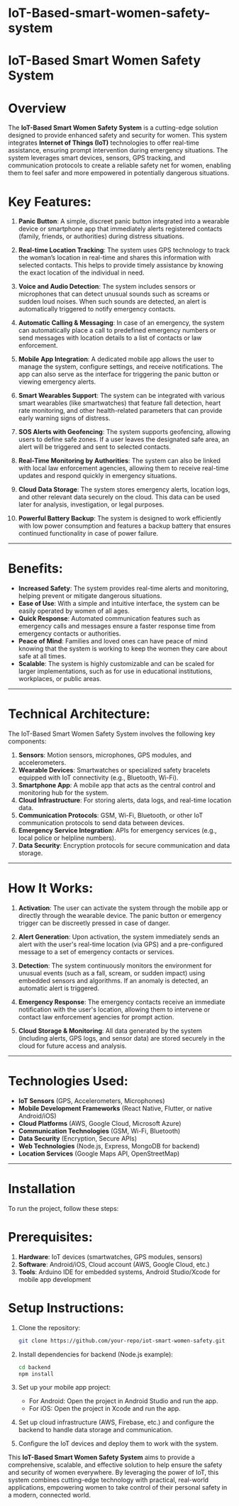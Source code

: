 # IoT-Based-smart-women-safety-system
# IoT-Based Smart Women Safety System

# Overview

The **IoT-Based Smart Women Safety System** is a cutting-edge solution designed to provide enhanced safety and security for women. This system integrates **Internet of Things (IoT)** technologies to offer real-time assistance, ensuring prompt intervention during emergency situations. The system leverages smart devices, sensors, GPS tracking, and communication protocols to create a reliable safety net for women, enabling them to feel safer and more empowered in potentially dangerous situations.

# Key Features:
1. **Panic Button**: A simple, discreet panic button integrated into a wearable device or smartphone app that immediately alerts registered contacts (family, friends, or authorities) during distress situations.
   
2. **Real-time Location Tracking**: The system uses GPS technology to track the woman’s location in real-time and shares this information with selected contacts. This helps to provide timely assistance by knowing the exact location of the individual in need.

3. **Voice and Audio Detection**: The system includes sensors or microphones that can detect unusual sounds such as screams or sudden loud noises. When such sounds are detected, an alert is automatically triggered to notify emergency contacts.

4. **Automatic Calling & Messaging**: In case of an emergency, the system can automatically place a call to predefined emergency numbers or send messages with location details to a list of contacts or law enforcement.

5. **Mobile App Integration**: A dedicated mobile app allows the user to manage the system, configure settings, and receive notifications. The app can also serve as the interface for triggering the panic button or viewing emergency alerts.

6. **Smart Wearables Support**: The system can be integrated with various smart wearables (like smartwatches) that feature fall detection, heart rate monitoring, and other health-related parameters that can provide early warning signs of distress.

7. **SOS Alerts with Geofencing**: The system supports geofencing, allowing users to define safe zones. If a user leaves the designated safe area, an alert will be triggered and sent to selected contacts.

8. **Real-Time Monitoring by Authorities**: The system can also be linked with local law enforcement agencies, allowing them to receive real-time updates and respond quickly in emergency situations.

9. **Cloud Data Storage**: The system stores emergency alerts, location logs, and other relevant data securely on the cloud. This data can be used later for analysis, investigation, or legal purposes.

10. **Powerful Battery Backup**: The system is designed to work efficiently with low power consumption and features a backup battery that ensures continued functionality in case of power failure.

---

# Benefits:
- **Increased Safety**: The system provides real-time alerts and monitoring, helping prevent or mitigate dangerous situations.
- **Ease of Use**: With a simple and intuitive interface, the system can be easily operated by women of all ages.
- **Quick Response**: Automated communication features such as emergency calls and messages ensure a faster response time from emergency contacts or authorities.
- **Peace of Mind**: Families and loved ones can have peace of mind knowing that the system is working to keep the women they care about safe at all times.
- **Scalable**: The system is highly customizable and can be scaled for larger implementations, such as for use in educational institutions, workplaces, or public areas.

---

# Technical Architecture:

The IoT-Based Smart Women Safety System involves the following key components:

1. **Sensors**: Motion sensors, microphones, GPS modules, and accelerometers.
2. **Wearable Devices**: Smartwatches or specialized safety bracelets equipped with IoT connectivity (e.g., Bluetooth, Wi-Fi).
3. **Smartphone App**: A mobile app that acts as the central control and monitoring hub for the system.
4. **Cloud Infrastructure**: For storing alerts, data logs, and real-time location data.
5. **Communication Protocols**: GSM, Wi-Fi, Bluetooth, or other IoT communication protocols to send data between devices.
6. **Emergency Service Integration**: APIs for emergency services (e.g., local police or helpline numbers).
7. **Data Security**: Encryption protocols for secure communication and data storage.

---

# How It Works:

1. **Activation**: The user can activate the system through the mobile app or directly through the wearable device. The panic button or emergency trigger can be discreetly pressed in case of danger.
   
2. **Alert Generation**: Upon activation, the system immediately sends an alert with the user's real-time location (via GPS) and a pre-configured message to a set of emergency contacts or services.

3. **Detection**: The system continuously monitors the environment for unusual events (such as a fall, scream, or sudden impact) using embedded sensors and algorithms. If an anomaly is detected, an automatic alert is triggered.

4. **Emergency Response**: The emergency contacts receive an immediate notification with the user's location, allowing them to intervene or contact law enforcement agencies for prompt action.

5. **Cloud Storage & Monitoring**: All data generated by the system (including alerts, GPS logs, and sensor data) are stored securely in the cloud for future access and analysis.

---

# Technologies Used:

- **IoT Sensors** (GPS, Accelerometers, Microphones)
- **Mobile Development Frameworks** (React Native, Flutter, or native Android/iOS)
- **Cloud Platforms** (AWS, Google Cloud, Microsoft Azure)
- **Communication Technologies** (GSM, Wi-Fi, Bluetooth)
- **Data Security** (Encryption, Secure APIs)
- **Web Technologies** (Node.js, Express, MongoDB for backend)
- **Location Services** (Google Maps API, OpenStreetMap)

---

# Installation

To run the project, follow these steps:

# Prerequisites:
1. **Hardware**: IoT devices (smartwatches, GPS modules, sensors)
2. **Software**: Android/iOS, Cloud account (AWS, Google Cloud, etc.)
3. **Tools**: Arduino IDE for embedded systems, Android Studio/Xcode for mobile app development

# Setup Instructions:
1. Clone the repository:
   ```bash
   git clone https://github.com/your-repo/iot-smart-women-safety.git
   ```

2. Install dependencies for backend (Node.js example):
   ```bash
   cd backend
   npm install
   ```

3. Set up your mobile app project:
   - For Android: Open the project in Android Studio and run the app.
   - For iOS: Open the project in Xcode and run the app.

4. Set up cloud infrastructure (AWS, Firebase, etc.) and configure the backend to handle data storage and communication.

5. Configure the IoT devices and deploy them to work with the system.



This **IoT-Based Smart Women Safety System** aims to provide a comprehensive, scalable, and effective solution to help ensure the safety and security of women everywhere. By leveraging the power of IoT, this system combines cutting-edge technology with practical, real-world applications, empowering women to take control of their personal safety in a modern, connected world.
